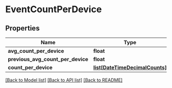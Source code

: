 # EventCountPerDevice

## Properties
Name | Type | Description | Notes
------------ | ------------- | ------------- | -------------
**avg_count_per_device** | **float** |  | [optional] 
**previous_avg_count_per_device** | **float** |  | [optional] 
**count_per_device** | [**list[DateTimeDecimalCounts]**](DateTimeDecimalCounts.md) |  | [optional] 

[[Back to Model list]](../README.md#documentation-for-models) [[Back to API list]](../README.md#documentation-for-api-endpoints) [[Back to README]](../README.md)

